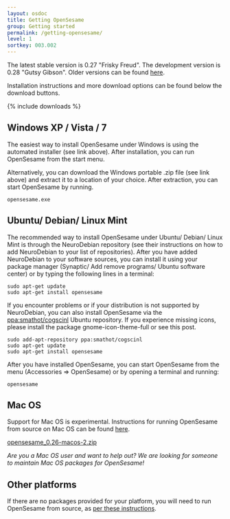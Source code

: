 ```yaml
---
layout: osdoc
title: Getting OpenSesame
group: Getting started
permalink: /getting-opensesame/
level: 1
sortkey: 003.002
---
```


The latest stable version is 0.27 "Frisky Freud". The development version is 0.28 "Gutsy Gibson". Older versions can be found [here][archive].

Installation instructions and more download options can be found below the download buttons.

{% include downloads %}

Windows XP / Vista / 7
----------------------

The easiest way to install OpenSesame under Windows is using the automated installer (see link above). After installation, you can run OpenSesame from the start menu.

Alternatively, you can download the Windows portable .zip file (see link above) and extract it to a location of your choice. After extraction, you can start OpenSesame by running.

	opensesame.exe

Ubuntu/ Debian/ Linux Mint
--------------------------

The recommended way to install OpenSesame under Ubuntu/ Debian/ Linux Mint is through the NeuroDebian repository (see their instructions on how to add NeuroDebian to your list of repositories). After you have added NeuroDebian to your software sources, you can install it using your package manager (Synaptic/ Add remove programs/ Ubuntu software center) or by typing the following lines in a terminal:

	sudo apt-get update
	sudo apt-get install opensesame
	
If you encounter problems or if your distribution is not supported by NeuroDebian, you can also install OpenSesame via the [ppa:smathot/cogscinl][ppa-cogscinl] Ubuntu repository. If you experience missing icons, please install the package gnome-icon-theme-full or see this post.

	sudo add-apt-repository ppa:smathot/cogscinl
	sudo apt-get update
	sudo apt-get install opensesame

After you have installed OpenSesame, you can start OpenSesame from the menu (Accessories => OpenSesame) or by opening a terminal and running:

	opensesame

Mac OS
------

Support for Mac OS is experimental. Instructions for running OpenSesame from source on Mac OS can be found [here][macos-running-from-source].

[opensesame_0.26-macos-2.zip][macos-package]

*Are you a Mac OS user and want to help out? We are looking for someone to maintain Mac OS packages for OpenSesame!*

Other platforms
---------------

If there are no packages provided for your platform, you will need to run OpenSesame from source, as [per these instructions][running-from-source].

[archive]: http://files.cogsci.nl/software/opensesame/
[macos-package]: http://files.cogsci.nl/software/opensesame/opensesame_0.26-macos-2.zip
[macos-running-from-source]: /getting-started/running-from-source#macos
[ppa-cogscinl]: https://launchpad.net/~smathot/+archive/cogscinl
[running-from-source]: /getting-started/running-from-source